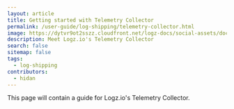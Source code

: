 ```yaml
---
layout: article
title: Getting started with Telemetry Collector
permalink: /user-guide/log-shipping/telemetry-collector.html
image: https://dytvr9ot2sszz.cloudfront.net/logz-docs/social-assets/docs-social.jpg
description: Meet Logz.io's Telemetry Collector
search: false
sitemap: false
tags:
  - log-shipping
contributors:
  - hidan
---
```


This page will contain a guide for Logz.io's Telemetry Collector.